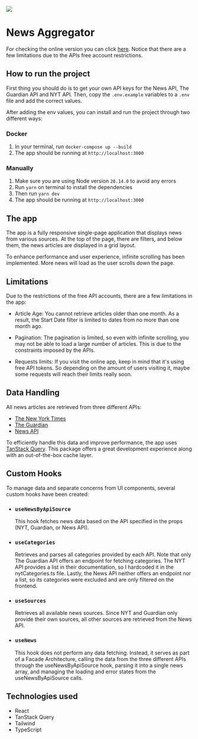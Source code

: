 <p>
  <img style="flex:1" src="https://res.cloudinary.com/jpbast/image/upload/v1723323584/Personal/a84cff0c-0ca5-4b9d-a52c-d2f43e303070.png" />
</p>

# News Aggregator

For checking the online version you can click [here](https://news-aggregator-jpbast.vercel.app/). Notice that there are a few limitations due to the APIs free account restrictions.

## How to run the project

First thing you should do is to get your own API keys for the News API, The Guardian API and NYT API.
Then, copy the `.env.example` variables to a `.env` file and add the correct values.

After adding the env values, you can install and run the project through two different ways:

### Docker

1. In your terminal, run `docker-compose up --build`
2. The app should be running at `http://localhost:3000`

### Manually

1. Make sure you are using Node version `20.14.0` to avoid any errors
2. Run `yarn` on terminal to install the dependencies
3. Then run `yarn dev`
4. The app should be running at `http://localhost:3000`

## The app

The app is a fully responsive single-page application that displays news from various sources. At the top of the page, there are filters, and below them, the news articles are displayed in a grid layout.

To enhance performance and user experience, infinite scrolling has been implemented. More news will load as the user scrolls down the page.

## Limitations

Due to the restrictions of the free API accounts, there are a few limitations in the app:

- Article Age: You cannot retrieve articles older than one month. As a result, the Start Date filter is limited to dates from no more than one month ago.

- Pagination: The pagination is limited, so even with infinite scrolling, you may not be able to load a large number of articles. This is due to the constraints imposed by the APIs.

- Requests limits: If you visit the online app, keep in mind that it's using free API tokens. So depending on the amount of users visiting it, maybe some requests will reach their limits really soon.

## Data Handling

All news articles are retrieved from three different APIs:

- [The New York Times](https://developer.nytimes.com/docs/articlesearch-product/1/overview)
- [The Guardian](https://open-platform.theguardian.com/documentation/)
- [News API](https://newsapi.org/docs)

To efficiently handle this data and improve performance, the app uses [TanStack Query](https://tanstack.com/query/latest/docs/framework/react/overview). This package offers a great development experience along with an out-of-the-box cache layer.

## Custom Hooks

To manage data and separate concerns from UI components, several custom hooks have been created:

- ### `useNewsByApiSource`

  This hook fetches news data based on the API specified in the props (NYT, Guardian, or News API).

- ### `useCategories`

  Retrieves and parses all categories provided by each API. Note that only The Guardian API offers an endpoint for fetching categories. The NYT API provides a list in their documentation, so I hardcoded it in the nytCategories.ts file. Lastly, the News API neither offers an endpoint nor a list, so its categories were excluded and are only filtered on the frontend.

- ### `useSources`

  Retrieves all available news sources. Since NYT and Guardian only provide their own sources, all other sources are retrieved from the News API.

- ### `useNews`
  This hook does not perform any data fetching. Instead, it serves as part of a Facade Architecture, calling the data from the three different APIs through the useNewsByApiSource hook, parsing it into a single news array, and managing the loading and error states from the useNewsByApiSource calls.

## Technologies used

- React
- TanStack Query
- Tailwind
- TypeScript
